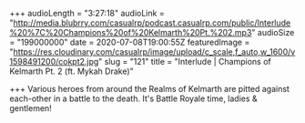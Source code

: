 +++
audioLength = "3:27:18"
audioLink = "http://media.blubrry.com/casualrp/podcast.casualrp.com/public/Interlude%20%7C%20Champions%20of%20Kelmarth%20Pt.%202.mp3"
audioSize = "199000000"
date = 2020-07-08T19:00:55Z
featuredImage = "https://res.cloudinary.com/casualrp/image/upload/c_scale,f_auto,w_1600/v1598491200/cokpt2.jpg"
slug = "121"
title = "Interlude | Champions of Kelmarth Pt. 2 (ft. Mykah Drake)"

+++
Various heroes from around the Realms of Kelmarth are pitted against each-other in a battle to the death. It's Battle Royale time, ladies & gentlemen!